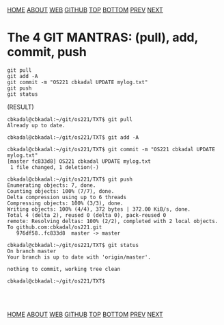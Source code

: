 ---
---
[HOME](index.md)
[ABOUT](README.md)
[WEB](https://osp4diss.vlsm.org/)
[GITHUB](https://github.com/os2xx/osp4diss)
[TOP](#)
[BOTTOM](#endofpage)
[PREV](osp-114.md)
[NEXT](index.md#idx05)

# The 4 GIT MANTRAS: (pull), add, commit, push

```
git pull
git add -A
git commit -m "OS221 cbkadal UPDATE mylog.txt"
git push
git status

```

(RESULT)
```
cbkadal@cbkadal:~/git/os221/TXT$ git pull
Already up to date.

cbkadal@cbkadal:~/git/os221/TXT$ git add -A

cbkadal@cbkadal:~/git/os221/TXT$ git commit -m "OS221 cbkadal UPDATE mylog.txt"
[master fc833d8] OS221 cbkadal UPDATE mylog.txt
 1 file changed, 1 deletion(-)

cbkadal@cbkadal:~/git/os221/TXT$ git push
Enumerating objects: 7, done.
Counting objects: 100% (7/7), done.
Delta compression using up to 6 threads
Compressing objects: 100% (3/3), done.
Writing objects: 100% (4/4), 372 bytes | 372.00 KiB/s, done.
Total 4 (delta 2), reused 0 (delta 0), pack-reused 0
remote: Resolving deltas: 100% (2/2), completed with 2 local objects.
To github.com:cbkadal/os221.git
   976df58..fc833d8  master -> master

cbkadal@cbkadal:~/git/os221/TXT$ git status
On branch master
Your branch is up to date with 'origin/master'.

nothing to commit, working tree clean

cbkadal@cbkadal:~/git/os221/TXT$

```

<br id="endofpage"><br>

[HOME](index.md)
[ABOUT](README.md)
[WEB](https://osp4diss.vlsm.org/)
[GITHUB](https://github.com/os2xx/osp4diss)
[TOP](#)
[BOTTOM](#endofpage)
[PREV](osp-113.md)
[NEXT](index.md#idx05)

